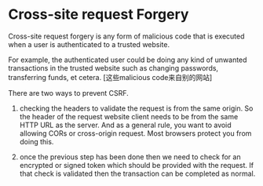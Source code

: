 # Cross-site request Forgery

Cross-site request forgery is any form of malicious code that is executed when a user is authenticated to a trusted website. 

For example, the authenticated user could be doing any kind of unwanted transactions in the trusted website such as changing passwords, transferring funds, et cetera. [这些malicious code来自别的网站]

There are two ways to prevent CSRF. 
1. checking the headers to validate the request is from the same origin. So the header of the request website client needs to be from the same HTTP URL as the server. And as a general rule, you want to avoid allowing CORs or cross-origin request. Most browsers protect you from doing this.

2. once the previous step has been done then we need to check for an encrypted or signed token which should be provided with the request. If that check is validated then the transaction can be completed as normal.